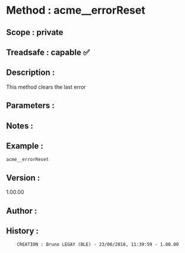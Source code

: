 ﻿# **Method :** acme__errorReset
## **Scope :** private
## **Treadsafe :** capable ✅ 
## **Description :** 
This method clears the last error
## **Parameters :** 
## **Notes :** 

## **Example :** 
```
acme__errorReset
```
## **Version :** 
1.00.00
## **Author :** 

## **History :** 
 
        CREATION : Bruno LEGAY (BLE) - 23/06/2018, 11:39:59 - 1.00.00
